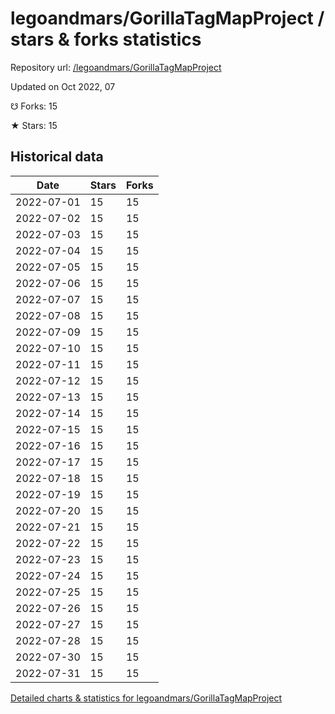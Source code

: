 # legoandmars/GorillaTagMapProject / stars & forks statistics

Repository url: [/legoandmars/GorillaTagMapProject](https://github.com/legoandmars/GorillaTagMapProject)

Updated on Oct 2022, 07

☋ Forks: 15

★ Stars: 15

## Historical data
| Date | Stars | Forks |
|------|-------|-------|
| 2022-07-01 | 15 | 15 | 
| 2022-07-02 | 15 | 15 | 
| 2022-07-03 | 15 | 15 | 
| 2022-07-04 | 15 | 15 | 
| 2022-07-05 | 15 | 15 | 
| 2022-07-06 | 15 | 15 | 
| 2022-07-07 | 15 | 15 | 
| 2022-07-08 | 15 | 15 | 
| 2022-07-09 | 15 | 15 | 
| 2022-07-10 | 15 | 15 | 
| 2022-07-11 | 15 | 15 | 
| 2022-07-12 | 15 | 15 | 
| 2022-07-13 | 15 | 15 | 
| 2022-07-14 | 15 | 15 | 
| 2022-07-15 | 15 | 15 | 
| 2022-07-16 | 15 | 15 | 
| 2022-07-17 | 15 | 15 | 
| 2022-07-18 | 15 | 15 | 
| 2022-07-19 | 15 | 15 | 
| 2022-07-20 | 15 | 15 | 
| 2022-07-21 | 15 | 15 | 
| 2022-07-22 | 15 | 15 | 
| 2022-07-23 | 15 | 15 | 
| 2022-07-24 | 15 | 15 | 
| 2022-07-25 | 15 | 15 | 
| 2022-07-26 | 15 | 15 | 
| 2022-07-27 | 15 | 15 | 
| 2022-07-28 | 15 | 15 | 
| 2022-07-30 | 15 | 15 | 
| 2022-07-31 | 15 | 15 | 


[Detailed charts & statistics for legoandmars/GorillaTagMapProject](https://reviewgithub.com/rep/legoandmars/GorillaTagMapProject)
